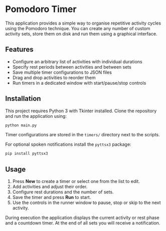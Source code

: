 # Pomodoro Timer

This application provides a simple way to organise repetitive activity
cycles using the Pomodoro technique. You can create any number of custom
activity sets, store them on disk and run them using a graphical
interface.

## Features

* Configure an arbitrary list of activities with individual durations
* Specify rest periods between activities and between sets
* Save multiple timer configurations to JSON files
* Drag and drop activities to reorder them
* Run timers in a dedicated window with start/pause/stop controls

## Installation

This project requires Python 3 with Tkinter installed. Clone the
repository and run the application using:

```bash
python main.py
```

Timer configurations are stored in the `timers/` directory next to the
scripts.

For optional spoken notifications install the `pyttsx3` package:

```bash
pip install pyttsx3
```

## Usage

1. Press **New** to create a timer or select one from the list to edit.
2. Add activities and adjust their order.
3. Configure rest durations and the number of sets.
4. Save the timer and press **Run** to start.
5. Use the controls in the runner window to pause, stop or skip to the
   next activity.

During execution the application displays the current activity or rest
phase and a countdown timer. At the end of all sets you will receive a
notification.
